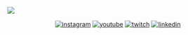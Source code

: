 <a href="https://birobirobiro.dev/" target="_blank"><img align="center" src="https://i.ibb.co/72jYBtr/cover.jpg"/><a/>

<p align="center"> 
  <a href="https://instagram.com/birobirobiro"><img align="center" src="https://img.shields.io/badge/birobirobiro-05122A?style=flat&logo=instagram" alt="instagram"/></a>
  <a href="https://youtube.com/birobirobiro"><img align="center" src="https://img.shields.io/badge/birobirobiro-05122A?style=flat&logo=youtube" alt="youtube"/></a>
  <a href="https://twitch.com/birobirobiro"><img align="center" src="https://img.shields.io/badge/birobirobiro-05122A?style=flat&logo=twitch" alt="twitch"/></a>
   <a href="https://linkedin.com/in/birobirobiro"><img align="center" src="https://img.shields.io/badge/birobirobiro-05122A?style=flat&logo=linkedin" alt="linkedin"/></a>
</p>
